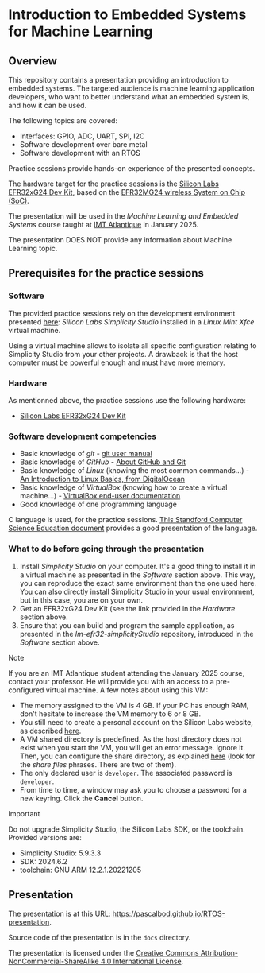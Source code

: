 # Introduction to Embedded Systems for Machine Learning

## Overview

This repository contains a presentation providing an introduction to embedded systems. The targeted audience is machine learning application developers, who want to better understand what an embedded system is, and how it can be used.

The following topics are covered:
* Interfaces: GPIO, ADC, UART, SPI, I2C
* Software development over bare metal
* Software development with an RTOS

Practice sessions provide hands-on experience of the presented concepts.

The hardware target for the practice sessions is the [Silicon Labs EFR32xG24 Dev Kit](https://www.silabs.com/development-tools/wireless/efr32xg24-dev-kit?tab=overview), based on the [EFR32MG24 wireless System on Chip (SoC)](https://www.silabs.com/wireless/zigbee/efr32mg24-series-2-socs).

The presentation will be used in the *Machine Learning and Embedded Systems* course taught at [IMT Atlantique](https://www.imt-atlantique.fr/en) in January 2025.

The presentation DOES NOT provide any information about Machine Learning topic.

## Prerequisites for the practice sessions

### Software

The provided practice sessions rely on the development environment presented [here](https://github.com/PascalBod/lm-efr32-simplicityStudio): *Silicon Labs Simplicity Studio* installed in a *Linux Mint Xfce* virtual machine.

Using a virtual machine allows to isolate all specific configuration relating to Simplicity Studio from your other projects. A drawback is that the host computer must be powerful enough and must have more memory.

### Hardware

As mentionned above, the practice sessions use the following hardware:
* [Silicon Labs EFR32xG24 Dev Kit](https://www.silabs.com/development-tools/wireless/efr32xg24-dev-kit?tab=overview)

### Software development competencies

* Basic knowledge of *git* - [git user manual](https://git-scm.com/docs/user-manual)
* Basic knowledge of *GitHub* - [About GitHub and Git](https://docs.github.com/en/get-started/start-your-journey/about-github-and-git)
* Basic knowledge of *Linux* (knowing the most common commands...) - [An Introduction to Linux Basics, from DigitalOcean](https://www.digitalocean.com/community/tutorials/an-introduction-to-linux-basics)
* Basic knowledge of *VirtualBox* (knowing how to create a virtual machine...) - [VirtualBox end-user documentation](https://www.virtualbox.org/wiki/End-user_documentation)
* Good knowledge of one programming language

C language is used, for the practice sessions. [This Standford Computer Science Education document](http://cslibrary.stanford.edu/101/EssentialC.pdf) provides a good presentation of the language. 

### What to do before going through the presentation

1. Install *Simplicity Studio* on your computer. It's a good thing to install it in a virtual machine as presented in the *Software* section above. This way, you can reproduce the exact same environment than the one used here. You can also directly install  Simplicity Studio in your usual environment, but in this case, you are on your own.
2. Get an EFR32xG24 Dev Kit (see the link provided in the *Hardware* section above.
3. Ensure that you can build and program the sample application, as presented in the *lm-efr32-simplicityStudio* repository, introduced in the *Software* section above.

> [!Note]
> If you are an IMT Atlantique student attending the January 2025 course, contact your professor. He will provide you with an access to a pre-configured virtual machine.
> A few notes about using this VM:
> * The memory assigned to the VM is 4 GB. If your PC has enough RAM, don't hesitate to increase the VM memory to 6 or 8 GB.
> * You still need to create a personal account on the Silicon Labs website, as described [here](https://github.com/PascalBod/lm-efr32-simplicityStudio?tab=readme-ov-file#prerequisites-1).
> * A VM shared directory is predefined. As the host directory does not exist when you start the VM, you will get an error message. Ignore it. Then, you can configure the share directory, as explained [here](https://github.com/PascalBod/lm-vm) (look for the *share files* phrases. There are two of them).
> * The only declared user is `developer`. The associated password is `developer`. 
> * From time to time, a window may ask you to choose a password for a new keyring. Click the **Cancel** button.

> [!IMPORTANT]
> Do not upgrade Simplicity Studio, the Silicon Labs SDK, or the toolchain. Provided versions are:
> * Simplicity Studio: 5.9.3.3
> * SDK: 2024.6.2
> * toolchain: GNU ARM 12.2.1.20221205

## Presentation

The presentation is at this URL: https://pascalbod.github.io/RTOS-presentation. 

Source code of the presentation is in the `docs` directory. 

The presentation is licensed under the  [Creative Commons Attribution-NonCommercial-ShareAlike 4.0 International License](https://creativecommons.org/licenses/by-nc-sa/4.0/).